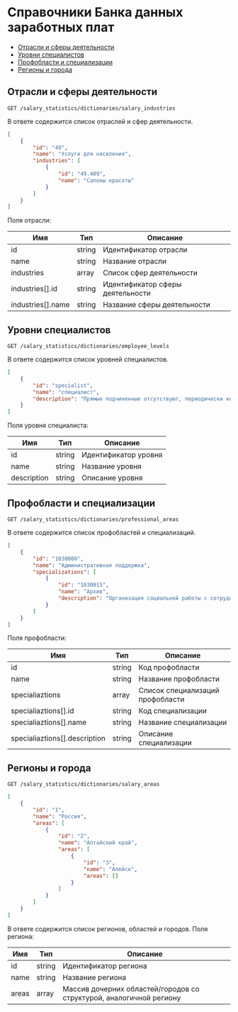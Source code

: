 # Справочники Банка данных заработных плат

* [Отрасли и сферы деятельности](#salary-industries)
* [Уровни специалистов](#employee-levels)
* [Профобласти и специализации](#professional-areas)
* [Регионы и города](#salary-areas)

<a name="salary-industries"></a>
## Отрасли и сферы деятельности

```
GET /salary_statistics/dictionaries/salary_industries
```

В ответе содержится список отраслей и сфер деятельности.

```json
[
    {
        "id": "49",
        "name": "Услуги для населения",
        "industries": [
            {
                "id": "49.409",
                "name": "Салоны красоты"
            }
        ]
    }
]
```

Поля отрасли:

Имя | Тип | Описание
--- | --- | ---
id | string | Идентификатор отрасли
name | string | Название отрасли
industries | array | Список сфер деятельности
industries[].id | string | Идентификатор сферы деятельности
industries[].name | string | Название сферы деятельности
 
<a name="employee-levels"></a>
## Уровни специалистов

```
GET /salary_statistics/dictionaries/employee_levels
```

В ответе содержится список уровней специалистов.

```json
[
    {
        "id": "specialist",
        "name": "специалист",
        "description": "Прямые подчиненные отсутствуют, периодически координирует работу других сотрудников в рамках поставленной задачи. Несет ответственность за результаты отдельных действий под контролем непосредственного руководителя. Принимает стандартные решения под контролем руководителя. Имеет опыт работы в данной специализации от 1 до 2 лет. Совокупный опыт работы - не менее 1 года. Необходимо высшее образование (необязательно профильное). Владеет на базовом уровне специальными методиками и технологиями работы. Работа больше разнообразная, чем однообразная. Выполняет определенные операции и действия, не требующие особых усилий."
    }
]
```

Поля уровня специалиста:

Имя | Тип | Описание
--- | --- | ---
id | string | Идентификатор уровня
name | string | Название уровня
description | string | Описание уровня
 
 
<a name="professional-areas"></a>
## Профобласти и специализации

```
GET /salary_statistics/dictionaries/professional_areas
```

В ответе содержится список профобластей и специализаций.


```json
[
    {
        "id": "1030000",
        "name": "Административная поддержка",
        "specializations": [
            {
                "id": "1030015",
                "name": "Архив",
                "description": "Организация социальной работы с сотрудниками, распределение фонда материальной и социальной помощи"
            }
        ]
    }
]
```

Поля профобласти:

Имя | Тип | Описание
--- | --- | ---
id | string | Код профобласти
name | string | Название профобласти
specialiaztions | array | Список специализаций профобласти
specialiaztions[].id | string | Код специализации
specialiaztions[].name | string | Название специализации
specialiaztions[].description | string | Описание специализации


<a name="salary-areas"></a>
## Регионы и города

```
GET /salary_statistics/dictionaries/salary_areas
```

```json
[
    {
        "id": "1",
        "name": "Россия",
        "areas": [
            {
                "id": "2",
                "name": "Алтайский край",
                "areas": [
                    {
                        "id": "3",
                        "name": "Алейск",
                        "areas": []
                    }
                ]
            }    
        ]
    }
]
```

В ответе содержится список регионов, областей и городов. Поля региона:

Имя | Тип | Описание
--- | --- | ---
id | string | Идентификатор региона
name | string | Название региона
areas | array | Массив дочерних областей/городов со структурой, аналогичной региону
